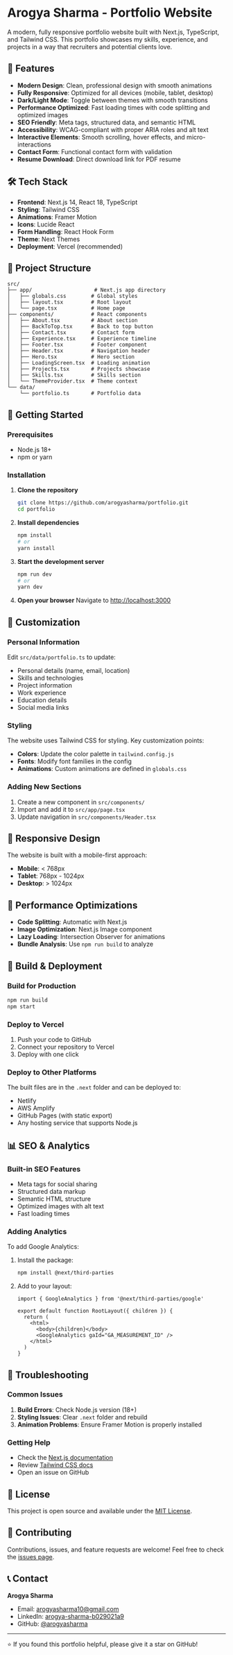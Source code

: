 # Arogya Sharma - Portfolio Website

A modern, fully responsive portfolio website built with Next.js, TypeScript, and Tailwind CSS. This portfolio showcases my skills, experience, and projects in a way that recruiters and potential clients love.

## 🚀 Features

- **Modern Design**: Clean, professional design with smooth animations
- **Fully Responsive**: Optimized for all devices (mobile, tablet, desktop)
- **Dark/Light Mode**: Toggle between themes with smooth transitions
- **Performance Optimized**: Fast loading times with code splitting and optimized images
- **SEO Friendly**: Meta tags, structured data, and semantic HTML
- **Accessibility**: WCAG-compliant with proper ARIA roles and alt text
- **Interactive Elements**: Smooth scrolling, hover effects, and micro-interactions
- **Contact Form**: Functional contact form with validation
- **Resume Download**: Direct download link for PDF resume

## 🛠️ Tech Stack

- **Frontend**: Next.js 14, React 18, TypeScript
- **Styling**: Tailwind CSS
- **Animations**: Framer Motion
- **Icons**: Lucide React
- **Form Handling**: React Hook Form
- **Theme**: Next Themes
- **Deployment**: Vercel (recommended)

## 📁 Project Structure

```
src/
├── app/                    # Next.js app directory
│   ├── globals.css        # Global styles
│   ├── layout.tsx         # Root layout
│   └── page.tsx           # Home page
├── components/            # React components
│   ├── About.tsx          # About section
│   ├── BackToTop.tsx      # Back to top button
│   ├── Contact.tsx        # Contact form
│   ├── Experience.tsx     # Experience timeline
│   ├── Footer.tsx         # Footer component
│   ├── Header.tsx         # Navigation header
│   ├── Hero.tsx           # Hero section
│   ├── LoadingScreen.tsx  # Loading animation
│   ├── Projects.tsx       # Projects showcase
│   ├── Skills.tsx         # Skills section
│   └── ThemeProvider.tsx  # Theme context
└── data/
    └── portfolio.ts       # Portfolio data
```

## 🚀 Getting Started

### Prerequisites

- Node.js 18+ 
- npm or yarn

### Installation

1. **Clone the repository**
   ```bash
   git clone https://github.com/arogyasharma/portfolio.git
   cd portfolio
   ```

2. **Install dependencies**
   ```bash
   npm install
   # or
   yarn install
   ```

3. **Start the development server**
   ```bash
   npm run dev
   # or
   yarn dev
   ```

4. **Open your browser**
   Navigate to [http://localhost:3000](http://localhost:3000)

## 🎨 Customization

### Personal Information

Edit `src/data/portfolio.ts` to update:
- Personal details (name, email, location)
- Skills and technologies
- Project information
- Work experience
- Education details
- Social media links

### Styling

The website uses Tailwind CSS for styling. Key customization points:

- **Colors**: Update the color palette in `tailwind.config.js`
- **Fonts**: Modify font families in the config
- **Animations**: Custom animations are defined in `globals.css`

### Adding New Sections

1. Create a new component in `src/components/`
2. Import and add it to `src/app/page.tsx`
3. Update navigation in `src/components/Header.tsx`

## 📱 Responsive Design

The website is built with a mobile-first approach:
- **Mobile**: < 768px
- **Tablet**: 768px - 1024px  
- **Desktop**: > 1024px

## 🎯 Performance Optimizations

- **Code Splitting**: Automatic with Next.js
- **Image Optimization**: Next.js Image component
- **Lazy Loading**: Intersection Observer for animations
- **Bundle Analysis**: Use `npm run build` to analyze

## 🔧 Build & Deployment

### Build for Production

```bash
npm run build
npm start
```

### Deploy to Vercel

1. Push your code to GitHub
2. Connect your repository to Vercel
3. Deploy with one click

### Deploy to Other Platforms

The built files are in the `.next` folder and can be deployed to:
- Netlify
- AWS Amplify
- GitHub Pages (with static export)
- Any hosting service that supports Node.js

## 📊 SEO & Analytics

### Built-in SEO Features

- Meta tags for social sharing
- Structured data markup
- Semantic HTML structure
- Optimized images with alt text
- Fast loading times

### Adding Analytics

To add Google Analytics:

1. Install the package:
   ```bash
   npm install @next/third-parties
   ```

2. Add to your layout:
   ```tsx
   import { GoogleAnalytics } from '@next/third-parties/google'
   
   export default function RootLayout({ children }) {
     return (
       <html>
         <body>{children}</body>
         <GoogleAnalytics gaId="GA_MEASUREMENT_ID" />
       </html>
     )
   }
   ```

## 🐛 Troubleshooting

### Common Issues

1. **Build Errors**: Check Node.js version (18+)
2. **Styling Issues**: Clear `.next` folder and rebuild
3. **Animation Problems**: Ensure Framer Motion is properly installed

### Getting Help

- Check the [Next.js documentation](https://nextjs.org/docs)
- Review [Tailwind CSS docs](https://tailwindcss.com/docs)
- Open an issue on GitHub

## 📄 License

This project is open source and available under the [MIT License](LICENSE).

## 🤝 Contributing

Contributions, issues, and feature requests are welcome! Feel free to check the [issues page](https://github.com/arogyasharma/portfolio/issues).

## 📞 Contact

**Arogya Sharma**
- Email: arogyasharma10@gmail.com
- LinkedIn: [arogya-sharma-b029021a9](http://www.linkedin.com/in/arogya-sharma-b029021a9)
- GitHub: [@arogyasharma](https://github.com/arogyasharma)

---

⭐ If you found this portfolio helpful, please give it a star on GitHub!